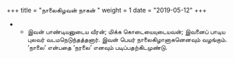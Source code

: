 ﻿+++
title = "நாலைகிழவன் நாகன்  "
weight = 1
date = "2019-05-12"
+++


- -  இவன் பாண்டியனுடைய வீரன்; மிக்க கொடையையுடையவன்; இவனைப் பாடிய புலவர் வடமநெடுந்தத்தனார். இவன் பெயர் நாலைகிழானாகனெனவும் வழங்கும். ‘நாலை’ என்பதை ‘நரலை’ எனவும் படிப்பதற்கிடமுண்டு. 

